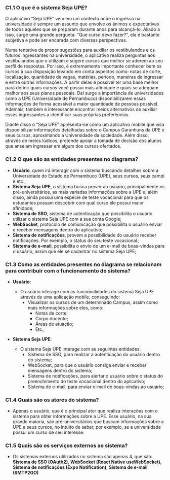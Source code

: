 ### C1.1 O que é o sistema Seja UPE?

O aplicativo “Seja UPE” vem em um contexto onde o ingresso na universidade é sempre um
assunto que envolve os ânimos e expectativas de todos aqueles que se preparam durante anos
para alcançá-lo. Aliado a isso, surge uma grande pergunta: “Que curso devo fazer?”, ela é
bastante subjetiva e pode ser encarada com diversas perspectivas.

Numa tentativa de propor sugestões para auxiliar os vestibulandos e os futuros ingressantes na universidade, o aplicativo realiza perguntas aos vestibulandos que o utilizam e sugere cursos que melhor se aderem ao seu perfil de respostas. Por isso, é extremamente importante conhecer bem os cursos à sua disposição levando em conta aspectos como: notas de corte, localização, quantidade de vagas, matérias, período, maneiras de ingressar e entre outras informações. A partir delas é possível ter uma base melhor para definir quais cursos você possui mais afinidade e quais se adequam melhor aos seus planos pessoais. Daí surge a importância de universidades como a UPE (Universidade de Pernambuco) disponibilizarem essas informações de forma acessível a maior quantidade de pessoas possível. Ademais, também é interessante encontrar meios alternativos de auxiliar esses ingressantes a identificar suas próprias preferências.

Diante disso o “Seja UPE” apresenta-se como um aplicativo mobile que visa disponibilizar informações detalhadas sobre o Campus Garanhuns da UPE e seus cursos, aproximando a Universidade da sociedade. Além disso, através de meios lúdicos, pretende apoiar a tomada de decisão dos alunos que anseiam ingressar em algum dos cursos ofertados.

### C1.2 O que são as entidades presentes no diagrama?

- **Usuário**, quem irá interagir com o sistema buscando detalhes sobre a Universidade do Estado de Pernambuco (UPE), seus cursos, seus campi e etc.;
- **Sistema Seja UPE**, o sistema busca prover ao usuário, principalmente os pré-universitários, as mais variadas informações sobre a UPE e, além disso, ainda possui uma espécie de teste vocacional para que os estudantes possam descobrir com qual curso ele possui maior afinidade;
- **Sistema de SSO**, sistema de autenticação que possibilita o usuário utilizar o sistema Seja UPE com a sua conta Google;
- **WebSocket**, protocolo de comunicação que possibilita o usuário enviar e receber mensagens dentro do aplicativo;
- **Sistema de notificações**, provém a possibilidade do usuário receber notificações. Por exemplo, o status do seu teste vocacional.;
- **Sistema de e-mail**, possibilita o envio de um e-mail de boas-vindas para o usuário, assim que ele se cadastrar no sistema Seja UPE;

### C1.3 Como as entidades presentes no diagrama se relacionam para contribuir com o funcionamento do sistema?

- **Usuário**:

  - O usuário interage com as funcionalidades do sistema Seja UPE através de uma aplicação mobile, conseguindo:
    - Visualizar os cursos de um determinado Campus, assim como mais informações sobre eles, como:
      - Notas de corte;
      - Corpo docente;
      - Áreas de atuação;
      - Etc.;

- **Sistema Seja UPE**:

  - O sistema Seja UPE interage com as seguintes entidades:
    - Sistema de SSO, para realizar a autenticação do usuário dentro do sistema;
    - WebSocket, para que o usuário consiga enviar e receber mensagens dentro do sistema;
    - Sistema de notificações, para alertar o usuário sobre o status do preenchimento do teste vocacional dentro do aplicativo;
    - Sistema de e-mail, para enviar e-mail de boas-vindas ao usuário;

### C1.4 Quais são os atores do sistema?

- Apenas o usuário, que é o principal ator que realiza interações com o sistema para obter informações sobre a UPE. Esse usuário, na sua grande maioria, são pré-universitários que buscam informações sobre a UPE e seus cursos, no intuito de saber, por exemplo, se a universidade possui um curso de seu interesse.

### C1.5 Quais são os serviços externos ao sistema?

- Os sistemas externos utilizados no sistema são apenas 4, que são: **Sistema de SSO (OAuth2)**, **WebSocket (React Native useWebSocket)**, **Sistema de notificações (Expo Notification)**, **Sistema de e-mail (SMTP2GO)**
